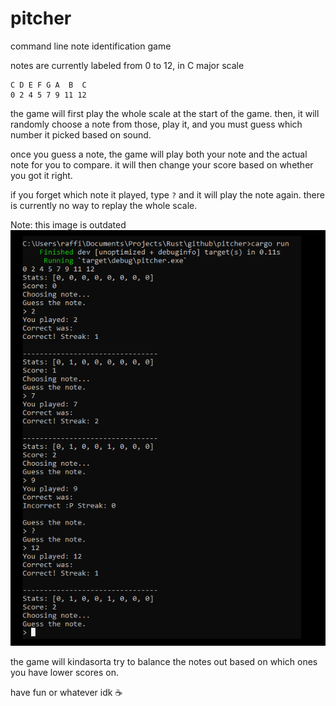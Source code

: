 # pitcher
command line note identification game

notes are currently labeled from 0 to 12, in C major scale

```
C D E F G A  B  C
0 2 4 5 7 9 11 12
```

the game will first play the whole scale at the start of the game.
then, it will randomly choose a note from those, play it, and you must guess which number it picked based on sound.

once you guess a note, the game will play both your note and the actual note for you to compare.
it will then change your score based on whether you got it right.

if you forget which note it played, type `?` and it will play the note again.
there is currently no way to replay the whole scale.

Note: this image is outdated
![gameplay.png](gameplay.png)

the game will kindasorta try to balance the notes out based on which ones you have lower scores on.

have fun or whatever idk ☕
